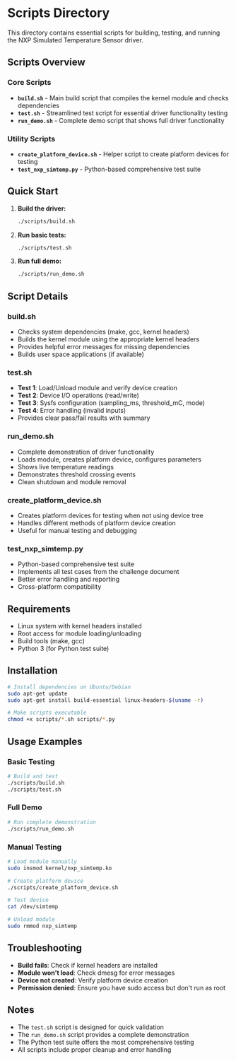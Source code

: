 # Scripts Directory

This directory contains essential scripts for building, testing, and running the NXP Simulated Temperature Sensor driver.

## Scripts Overview

### Core Scripts

- **`build.sh`** - Main build script that compiles the kernel module and checks dependencies
- **`test.sh`** - Streamlined test script for essential driver functionality testing
- **`run_demo.sh`** - Complete demo script that shows full driver functionality

### Utility Scripts

- **`create_platform_device.sh`** - Helper script to create platform devices for testing
- **`test_nxp_simtemp.py`** - Python-based comprehensive test suite

## Quick Start

1. **Build the driver:**
   ```bash
   ./scripts/build.sh
   ```

2. **Run basic tests:**
   ```bash
   ./scripts/test.sh
   ```

3. **Run full demo:**
   ```bash
   ./scripts/run_demo.sh
   ```

## Script Details

### build.sh
- Checks system dependencies (make, gcc, kernel headers)
- Builds the kernel module using the appropriate kernel headers
- Provides helpful error messages for missing dependencies
- Builds user space applications (if available)

### test.sh
- **Test 1**: Load/Unload module and verify device creation
- **Test 2**: Device I/O operations (read/write)
- **Test 3**: Sysfs configuration (sampling_ms, threshold_mC, mode)
- **Test 4**: Error handling (invalid inputs)
- Provides clear pass/fail results with summary

### run_demo.sh
- Complete demonstration of driver functionality
- Loads module, creates platform device, configures parameters
- Shows live temperature readings
- Demonstrates threshold crossing events
- Clean shutdown and module removal

### create_platform_device.sh
- Creates platform devices for testing when not using device tree
- Handles different methods of platform device creation
- Useful for manual testing and debugging

### test_nxp_simtemp.py
- Python-based comprehensive test suite
- Implements all test cases from the challenge document
- Better error handling and reporting
- Cross-platform compatibility

## Requirements

- Linux system with kernel headers installed
- Root access for module loading/unloading
- Build tools (make, gcc)
- Python 3 (for Python test suite)

## Installation

```bash
# Install dependencies on Ubuntu/Debian
sudo apt-get update
sudo apt-get install build-essential linux-headers-$(uname -r)

# Make scripts executable
chmod +x scripts/*.sh scripts/*.py
```

## Usage Examples

### Basic Testing
```bash
# Build and test
./scripts/build.sh
./scripts/test.sh
```

### Full Demo
```bash
# Run complete demonstration
./scripts/run_demo.sh
```

### Manual Testing
```bash
# Load module manually
sudo insmod kernel/nxp_simtemp.ko

# Create platform device
./scripts/create_platform_device.sh

# Test device
cat /dev/simtemp

# Unload module
sudo rmmod nxp_simtemp
```

## Troubleshooting

- **Build fails**: Check if kernel headers are installed
- **Module won't load**: Check dmesg for error messages
- **Device not created**: Verify platform device creation
- **Permission denied**: Ensure you have sudo access but don't run as root

## Notes

- The `test.sh` script is designed for quick validation
- The `run_demo.sh` script provides a complete demonstration
- The Python test suite offers the most comprehensive testing
- All scripts include proper cleanup and error handling
